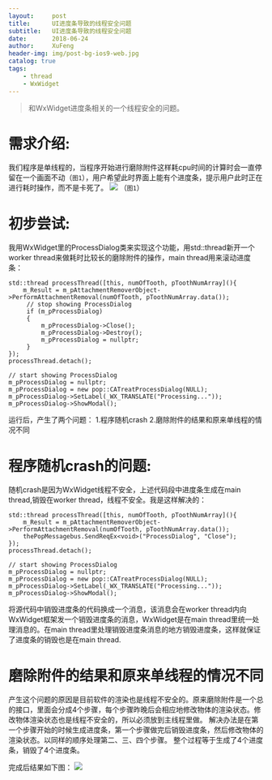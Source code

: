 ```yaml
---
layout:     post
title:      UI进度条导致的线程安全问题
subtitle:   UI进度条导致的线程安全问题
date:       2018-06-24
author:     XuFeng
header-img: img/post-bg-ios9-web.jpg
catalog: true
tags:
    - thread
	- WxWidget
---
```


>和WxWidget进度条相关的一个线程安全的问题。

# 需求介绍:
我们程序是单线程的，当程序开始进行磨除附件这样耗cpu时间的计算时会一直停留在一个画面不动（`图1`），用户希望此时界面上能有个进度条，提示用户此时正在进行耗时操作，而不是卡死了。
![](http://pajs0sgzt.bkt.clouddn.com/%E5%BF%99%E7%A2%8C.png)
（`图1`）

# 初步尝试:
我用WxWidget里的ProcessDialog类来实现这个功能，用std::thread新开一个worker thread来做耗时比较长的磨除附件的操作，main thread用来滚动进度条：
```objc
std::thread processThread([this, numOfTooth, pToothNumArray](){
	m_Result = m_pAttachmentRemoverObject->PerformAttachmentRemoval(numOfTooth, pToothNumArray.data());
	 // stop showing ProcessDialog
	 if (m_pProcessDialog)
	 {
		 m_pProcessDialog->Close();
		 m_pProcessDialog->Destroy();
		 m_pProcessDialog = nullptr;
	 }
});
processThread.detach();

// start showing ProcessDialog
m_pProcessDialog = nullptr;
m_pProcessDialog = new pop::CATreatProcessDialog(NULL);
m_pProcessDialog->SetLabel(_WX_TRANSLATE("Processing..."));
m_pProcessDialog->ShowModal();
```

运行后，产生了两个问题：
1.程序随机crash
2.磨除附件的结果和原来单线程的情况不同

# 程序随机crash的问题:
随机crash是因为WxWidget线程不安全，上述代码段中进度条生成在main thread,销毁在worker thread，线程不安全。我是这样解决的：
```objc
std::thread processThread([this, numOfTooth, pToothNumArray](){
	m_Result = m_pAttachmentRemoverObject->PerformAttachmentRemoval(numOfTooth, pToothNumArray.data());
	thePopMessagebus.SendReqEx<void>("ProcessDialog", "Close");
});
processThread.detach();

// start showing ProcessDialog
m_pProcessDialog = nullptr;
m_pProcessDialog = new pop::CATreatProcessDialog(NULL);
m_pProcessDialog->SetLabel(_WX_TRANSLATE("Processing..."));
m_pProcessDialog->ShowModal();
```
将源代码中销毁进度条的代码换成一个消息，该消息会在worker thread内向WxWidget框架发一个销毁进度条的消息，WxWidget是在main thread里统一处理消息的。在main thread里处理销毁进度条消息的地方销毁进度条，这样就保证了进度条的销毁也是在main thread.

# 磨除附件的结果和原来单线程的情况不同
产生这个问题的原因是目前软件的渲染也是线程不安全的。原来磨除附件是一个总的接口，里面会分成4个步骤，每个步骤昨晚后会相应地修改物体的渲染状态。修改物体渲染状态也是线程不安全的，所以必须放到主线程里做。
解决办法是在第一个步骤开始的时候生成进度条，第一个步骤做完后销毁进度条，然后修改物体的渲染状态。以同样的顺序处理第二、三、四个步骤。
整个过程等于生成了4个进度条，销毁了4个进度条。

完成后结果如下图：
![](http://pajs0sgzt.bkt.clouddn.com/%E5%AE%8C%E6%88%90%E5%90%8E.png)


